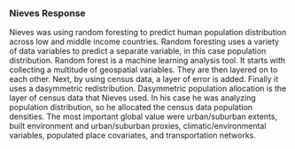 ### Nieves Response

Nieves was using random foresting to predict human population distribution across low and middle income countries. Random foresting uses a variety of data variables to predict a separate variable, in this case population distribution. Random forest is a machine learning analysis tool. It starts with collecting a multitude of geospatial variables. They are then layered on to each other. Next, by using census data, a layer of error is added. Finally it uses a dasymmetric redistribution. Dasymmetric population allocation is the layer of census data that Nieves used. In his case he was analyzing population distribution, so he allocated the census data population densities. The most important global value were urban/suburban extents, built environment and urban/suburban proxies, climatic/environmental variables, populated place covariates, and transportation networks.

